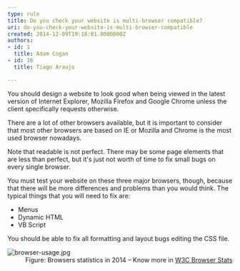 ```yaml
---
type: rule
title: Do you check your website is multi-browser compatible?
uri: do-you-check-your-website-is-multi-browser-compatible
created: 2014-12-09T19:18:01.0000000Z
authors:
- id: 1
  title: Adam Cogan
- id: 16
  title: Tiago Araujo

---
```




<span class='intro'> <p class="ssw15-rteElement-P">You should design a website to look good when being viewed in the latest version of&#160;Internet&#160;Explorer, Mozilla Firefox and Google Chrome&#160;unless the client specifically requests otherwise.&#160;</p><p class="ssw15-rteElement-P">There are a lot of other browsers available, but it is important to consider that most other browsers are&#160;based on IE or Mozilla and Chrome is the most used browser nowadays.&#160;</p> </span>

<p>​Note that readable is not perfect. There may be some page elements that are less than perfect, but it's just not worth of time to fix small bugs on every single browser.</p><div title="Page 4"><p>You must test your website on these three major browsers, though, because that there will be more differences and problems than you would think. The typical things that you will need to fix are&#58; </p><ul><li>
            Menus&#160;<br></li><li>
          Dynamic HTML&#160;<br></li><li>
           VB Script</li></ul><p>
       You should be able to fix all formatting and layout bugs editing the CSS file. </p><p></p><dl class="image"><dt><img src="/PublishingImages/browser-usage.jpg" alt="browser-usage.jpg" /></dt><dd>Figure&#58; Browsers statistics in 2014&#160;– Know​ more in <a href="http&#58;//www.w3schools.com/browsers/browsers_stats.asp" target="_blank">W3C Browser Stats​</a></dd></dl></div>


